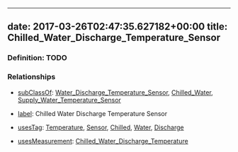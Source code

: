 
---
date: 2017-03-26T02:47:35.627182+00:00
title: Chilled_Water_Discharge_Temperature_Sensor
---
### Definition: TODO

### Relationships

* [subClassOf](http://www.w3.org/2000/01/rdf-schema#subClassOf): [Water_Discharge_Temperature_Sensor](https://brickschema.org/schema/1.0/Brick#Water_Discharge_Temperature_Sensor), [Chilled_Water](https://brickschema.org/schema/1.0/Brick#Chilled_Water), [Supply_Water_Temperature_Sensor](https://brickschema.org/schema/1.0/Brick#Supply_Water_Temperature_Sensor)

* [label](http://www.w3.org/2000/01/rdf-schema#label): Chilled Water Discharge Temperature Sensor

* [usesTag](https://brickschema.org/schema/1.0/BrickFrame#usesTag): [Temperature](https://brickschema.org/schema/1.0/BrickTag#Temperature), [Sensor](https://brickschema.org/schema/1.0/BrickTag#Sensor), [Chilled](https://brickschema.org/schema/1.0/BrickTag#Chilled), [Water](https://brickschema.org/schema/1.0/BrickTag#Water), [Discharge](https://brickschema.org/schema/1.0/BrickTag#Discharge)

* [usesMeasurement](https://brickschema.org/schema/1.0/BrickFrame#usesMeasurement): [Chilled_Water_Discharge_Temperature](https://brickschema.org/schema/1.0/Brick#Chilled_Water_Discharge_Temperature)
